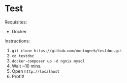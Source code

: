 # Test

Requisites:

- Docker

Instructions:

1. `git clone https://github.com/montogeek/testdoc.git`
2. `cd testdoc`
3. `docker-composer up -d ngnix mysql`
4. Wait ~10 mins.
5. Open `http://localhost`
6. Profit!